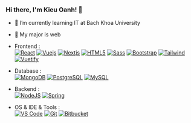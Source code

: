 ### Hi there, I'm Kieu Oanh! 👋

- 🌱 I’m currently learning IT at Bach Khoa University
- 🏹 My major is web

- Frontend : <br />
[![React](https://img.shields.io/badge/react-%2361DAFB.svg?&style=for-the-badge&logo=react&logoColor=black)]()
[![Vuejs](https://img.shields.io/badge/vue.js-%234FC08D.svg?&style=for-the-badge&logo=vue.js&logoColor=white)]()
[![Nextjs]( https://img.shields.io/badge/next.js-%23000000.svg?&style=for-the-badge&logo=next.js&logoColor=white)]()
[![HTML5](https://img.shields.io/badge/html5-%23E34F26.svg?&style=for-the-badge&logo=html5&logoColor=white)]()
[![Sass](https://img.shields.io/badge/sass-%23CC6699.svg?&style=for-the-badge&logo=sass&logoColor=white)]()
[![Bootstrap](https://img.shields.io/badge/bootstrap-%237952B3.svg?&style=for-the-badge&logo=bootstrap&logoColor=white)]()
[![Tailwind](https://img.shields.io/badge/tailwind%20css-%2338B2AC.svg?&style=for-the-badge&logo=tailwind%20css&logoColor=white)]()
[![Vuetify](https://img.shields.io/badge/vuetify-%231867C0.svg?&style=for-the-badge&logo=vuetify&logoColor=white)]()


- Database : <br />
    [![MongoDB](https://img.shields.io/badge/mongodb-%2347A248.svg?&style=for-the-badge&logo=mongodb&logoColor=white)]()
    [![PostgreSQL](https://img.shields.io/badge/postgresql-%23336791.svg?&style=for-the-badge&logo=postgresql&logoColor=white)]()
    [![MySQL](https://img.shields.io/badge/mysql-%234479A1.svg?&style=for-the-badge&logo=mysql&logoColor=white)]()


    
 
  
- Backend : <br />
    [![NodeJS](https://img.shields.io/badge/node.js-%23339933.svg?&style=for-the-badge&logo=node.js&logoColor=white)]()
    [![Spring](https://img.shields.io/badge/spring-%236DB33F.svg?&style=for-the-badge&logo=spring&logoColor=white)]()
    
    
- OS & IDE & Tools : <br />
    [![VS Code](https://img.shields.io/badge/visual%20studio%20code-%23007ACC.svg?&style=for-the-badge&logo=visual%20studio%20code&logoColor=white)]()
    [![Git](https://img.shields.io/badge/git-%23F05032.svg?&style=for-the-badge&logo=git&logoColor=white)]()
    [![Bitbucket](   https://img.shields.io/badge/bitbucket-%230052CC.svg?&style=for-the-badge&logo=bitbucket&logoColor=white
)]()
    

<br />
<br />
